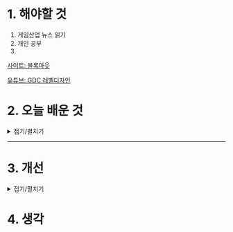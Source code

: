 
# 1. 해야할 것

1. 게임산업 뉴스 읽기 
2. 개인 공부  
3. 

[사이트: 블록아웃](https://book.leveldesignbook.com/process/blockout)

[유튜브: GDC 레벨디자인](https://www.youtube.com/watch?v=09r1B9cVEQY)


# 2. 오늘 배운 것

<details>
<summary>접기/펼치기</summary>

## 시놉시스 정리하기

좋아, 이번엔 **Save the Cat 공식에 맞춰 시놉시스를 정리하는 법**을 **단계별로 아주 자세하게** 설명해볼게.  
이 방법은 누가 쓴 시놉시스를 체계적으로 분석하거나, 직접 스토리를 쓸 때도 정말 유용해.

---

## 🧩 Save the Cat 시놉시스 정리 15단계

Blake Snyder는 이야기 구조를 15개의 비트(beat)로 나눠 설명해.  
우리는 이걸 토대로 시놉시스를 정리하고, **스토리의 설계도**를 만들어낼 수 있어.

---

### ✅ **STEP 0: 준비**
- 시놉시스를 처음 읽는다 → 전체 감정 흐름, 주제, 캐릭터를 직관적으로 파악
- 주요 인물, 배경, 갈등, 결말의 윤곽이 보이는지 체크

---

## 📖 Save the Cat 15단계 구조 분석법

| 단계 | 이름 | 분량 기준 | 설명 | 분석 질문 |
|------|------|-----------|------|-----------|
| 1 | Opening Image | 1% | 이야기의 첫 인상, 주제적 상징 | 이 이야기는 어디서 시작되며, 주인공은 어떤 상태인가? |
| 2 | Theme Stated | 5% | 숨겨진 메시지 암시, 주제가 살짝 드러남 | 이 이야기에서 무엇을 말하려 하는가? (교훈, 변화) |
| 3 | Set-Up | 1~10% | 일상, 세계관, 등장인물 소개, 결핍 드러남 | 주인공의 일상은 어떤가? 문제나 갈망은 뭔가? |
| 4 | Catalyst | 10% | 변화를 촉발하는 사건 발생 | 주인공의 일상을 뒤흔드는 계기는? |
| 5 | Debate | 10~20% | 갈등, 망설임, 거부 | 주인공은 왜 망설이는가? 갈등은 무엇인가? |
| 6 | Break into Two | 20% | 제2막 시작, 여정 본격화 | 주인공이 본격적으로 새로운 세계로 들어가는 지점은? |
| 7 | B Story | 22% | 보조 이야기, 인간관계/감정 서사 시작 | 주인공의 감정 성장/관계를 돕는 서브플롯은 무엇인가? |
| 8 | Fun and Games | 20~50% | 이야기의 핵심 재미, 트레일러 씬들 | 어떤 장면들이 이 이야기의 매력을 대표하는가? |
| 9 | Midpoint | 50% | 큰 승리 or 큰 패배 (반전, 시간제한 등) | 스토리의 터닝포인트는? 분위기가 어떻게 바뀌는가? |
| 10 | Bad Guys Close In | 50~75% | 갈등 고조, 장애물 증가, 내부 갈등 시작 | 주인공을 압박하는 요소는 무엇인가? |
| 11 | All is Lost | 75% | 모든 것을 잃은 듯한 순간 | 주인공이 바닥을 치는 장면은? |
| 12 | Dark Night of the Soul | 75~85% | 내적 고민, 자신을 돌아보는 시간 | 주인공이 스스로를 되돌아보는 계기는? |
| 13 | Break into Three | 85% | 새로운 해결의 실마리 발견 | 주인공이 새로운 전략을 세우거나 내적으로 각성하는 순간은? |
| 14 | Finale | 85~100% | 문제 해결, 클라이맥스, 변화 완성 | 주인공이 어떻게 변했고, 어떻게 문제를 해결하는가? |
| 15 | Final Image | 100% | 주제적 마무리, 비교/대조 | 이야기의 끝에서 무엇이 달라졌는가? |

---

## ✍️ 실제로 정리할 때 이렇게 하면 돼

### 예시 양식
```markdown
📌 제목: [시놉시스 제목]

1. Opening Image: 
> [시작 장면 요약 – 어떤 분위기? 어떤 일상이 묘사되나?]

2. Theme Stated: 
> [작품에서 암시되는 메시지나 질문 – 변화, 성장 등]

3. Set-Up: 
> [주인공의 일상, 주변 인물, 문제 상황 정리]

4. Catalyst: 
> [어떤 일이 벌어져서 주인공이 평범한 삶에서 벗어나게 되는가?]

5. Debate: 
> [주인공이 행동을 주저하는 이유, 내적 갈등]

...

15. Final Image: 
> [결말 장면 – 시작과 어떻게 달라졌는지, 테마와 어떻게 연결되는지]
```

---

## 🔄 보너스: 시놉시스를 정리하며 얻을 수 있는 것들

- **구조가 탄탄한가?** → 비트가 빠져있거나 약한 구간 체크 가능
- **감정 곡선이 잘 구성돼 있는가?** → 몰입도, 재미 여부 분석 가능
- **주제 전달이 잘 되는가?** → 이야기의 "왜"를 찾는 데 도움

---

## 📌 마무리 팁

- 처음엔 모든 비트를 명확히 찾기 어려울 수도 있어. 그럴 땐:
  - **비어 있는 구간**을 메모해두고, 직접 상상해서 채워보기
  - 또는 "이 이야기는 이 구간이 약하구나"라는 식으로 진단 도구로 활용

---

필요하다면 예시 시놉시스를 하나 같이 분석해볼까?  
그러면 이 구조가 훨씬 자연스럽게 체화될 거야.

</details>

****


# 3. 개선


<details>
<summary>접기/펼치기</summary>


</details>



# 4. 생각


